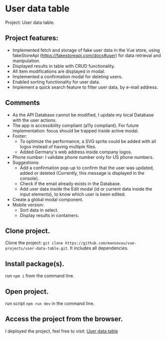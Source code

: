 # User data table

Project: User data table.

## Project features:

- Implemented fetch and storage of fake user data in the Vue store, using fakeStoreApi
  (https://fakestoreapi.com/docs#user) for data retrieval and manipulation.
- Displayed results in table with CRUD functionality.
- All item modifications are displayed in modal.
- Implemented a confirmation modal for deleting users.
- Enabled sorting functionality for user data.
- Implement a quick search feature to filter user data, by e-mail address.

## Comments

- As the API Database cannot be modified, I update my local Database with the user actions.
- The app is accessibility compliant (a11y compliant). For future implementation: focus should be trapped inside active modal.
- Footer:
  - To optimize the performance, a SVG sprite could be added with all logos instead of having multiple files.
  - Added Germany's web address inside company logos.
- Phone number: I validate phone number only for US phone numbers.
- Suggestions:
  - Add a confirmation pop-up to confirm that the user was updated, added or deleted (Currently, this message is displayed in the console).
  - Check if the email already exists in the Database.
  - Add user data inside the Edit modal (id or current data inside the input elements), to know which user is been edited.
- Create a global modal component.
- Mobile version:
  - Sort data in select.
  - Display results in containers.

## Clone project.

Clone the project: `git clone https://github.com/manoovau/vue-projects/user-data-table.git`.
It includes all dependencies.

## Install package(s).

run `npm i` from the command line.

## Open project.

run script `npm run dev` in the command line.

## Access the project from the browser.

I deployed the project, feel free to visit:
[User data table](https://user-data-table-site.vercel.app/)

